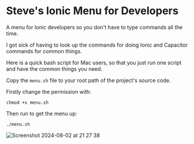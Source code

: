 # Steve's Ionic Menu for Developers
A menu for Ionic developers so you don't have to type commands all the time.

I got sick of having to look up the commands for doing Ionic and Capacitor commands for common things.


Here is a quick bash script  for Mac users, so that you just run one script and have the common things you need.

Copy the `menu.sh` file to your root path of the project's source code.

Firstly change the permission with: 

    chmod +x menu.sh

Then run to get the menu up:

    ./menu.sh

![Screenshot 2024-08-02 at 21 27 38](https://github.com/user-attachments/assets/c530db27-8942-4abd-b548-52d33cdb3306)
